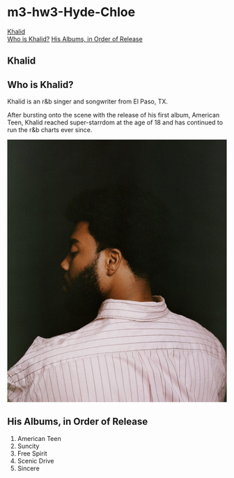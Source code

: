 # m3-hw3-Hyde-Chloe
<!DOCTYPE html>
<html lang="en">
<head>
    <meta charset="UTF-8">
    <meta name="viewport" content="width=device-width, initial-scale=1.0">
    <title>Khalid</title>
</head>
</header>
<a href="#">Khalid</a>
    <nav>
    <a href="#">Who is Khalid?</a>
    <a href="#">His Albums, in Order of Release</a>
</header>
<main>
    </section>
    <h1>Khalid</h1>
    <section>
        <article>
            <h2>Who is Khalid?</h2>
            <p>Khalid is an r&b singer and songwriter from El Paso, TX.
            <p>After bursting onto the scene with the release of his first album, American Teen, Khalid reached super-starrdom at the age of 18 and has continued to run the r&b charts ever since.
            </p>
            <img src="Khalid.jpeg" alt="Khalid">
<p>
</p>

</p>
<aside>
    <h2>His Albums, in Order of Release</h2>
    <ol>
        <li>American Teen</li>
        <li>Suncity</li>
        <li>Free Spirit</li>
        <li>Scenic Drive</li>
        <li>Sincere</li>
    </ol>
</aside>
     </article>
    </section>
</main>

<body>
    
</body>
</html>